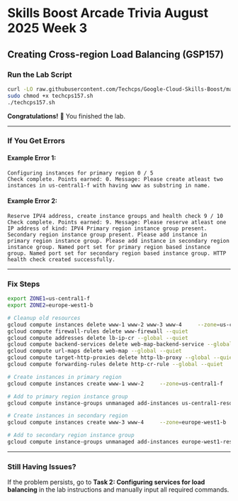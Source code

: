 # Skills Boost Arcade Trivia August 2025 Week 3  
## Creating Cross-region Load Balancing (GSP157)

### Run the Lab Script
```bash
curl -LO raw.githubusercontent.com/Techcps/Google-Cloud-Skills-Boost/master/Creating%20Cross-region%20Load%20Balancing/techcps157.sh
sudo chmod +x techcps157.sh
./techcps157.sh
```

**Congratulations!** 🎉 You finished the lab.

---

### If You Get Errors
#### Example Error 1:
```
Configuring instances for primary region 0 / 5
Check complete. Points earned: 0. Message: Please create atleast two instances in us-central1-f with having www as substring in name.
```

#### Example Error 2:
```
Reserve IPV4 address, create instance groups and health check 9 / 10
Check complete. Points earned: 9. Message: Please reserve atleast one IP address of kind: IPV4 Primary region instance group present. Secondary region instance group present. Please add instance in primary region instance group. Please add instance in secondary region instance group. Named port set for primary region based instance group. Named port set for secondary region based instance group. HTTP health check created successfully.
```

---

### Fix Steps

```bash
export ZONE1=us-central1-f
export ZONE2=europe-west1-b

# Cleanup old resources
gcloud compute instances delete www-1 www-2 www-3 www-4     --zone=us-central1-a --zone=europe-west1-b --quiet
gcloud compute firewall-rules delete www-firewall --quiet
gcloud compute addresses delete lb-ip-cr --global --quiet
gcloud compute backend-services delete web-map-backend-service --global --quiet
gcloud compute url-maps delete web-map --global --quiet
gcloud compute target-http-proxies delete http-lb-proxy --global --quiet
gcloud compute forwarding-rules delete http-cr-rule --global --quiet

# Create instances in primary region
gcloud compute instances create www-1 www-2     --zone=us-central1-f     --machine-type=e2-micro     --image-family=debian-11     --image-project=debian-cloud

# Add to primary region instance group
gcloud compute instance-groups unmanaged add-instances us-central1-resources-w     --zone=us-central1-f     --instances=www-1,www-2

# Create instances in secondary region
gcloud compute instances create www-3 www-4     --zone=europe-west1-b     --machine-type=e2-micro     --image-family=debian-11     --image-project=debian-cloud

# Add to secondary region instance group
gcloud compute instance-groups unmanaged add-instances europe-west1-resources-w     --zone=europe-west1-b     --instances=www-3,www-4
```

---

### Still Having Issues?
If the problem persists, go to **Task 2: Configuring services for load balancing** in the lab instructions and manually input all required commands.
